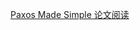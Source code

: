 [Paxos Made Simple 论文阅读](https://canocforyou.github.io/keep-learning/notes/Consensus%20Algorithm/Paxos)